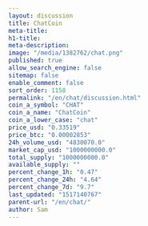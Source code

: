 ```yaml
---
layout: discussion
title: ChatCoin
meta-title: 
h1-title: 
meta-description: 
image: "/media/1382762/chat.png"
published: true
allow_search_engine: false
sitemap: false
enable_comment: false
sort_order: 1158
permalink: "/en/chat/discussion.html"
coin_a_symbol: "CHAT"
coin_a_name: "ChatCoin"
coin_a_lower_case: "chat"
price_usd: "0.33519"
price_btc: "0.00002853"
24h_volume_usd: "4830070.0"
market_cap_usd: "1000000000.0"
total_supply: "1000000000.0"
available_supply: ""
percent_change_1h: "0.47"
percent_change_24h: "4.64"
percent_change_7d: "9.7"
last_updated: "1517140767"
parent-url: "/en/chat/"
author: Sam
---
```


